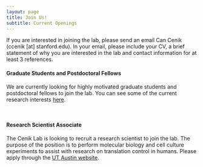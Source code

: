 ```yaml
---
layout: page
title: Join Us!
subtitle: Current Openings
---
```


If you are interested in joining the lab, please send an email Can Cenik (ccenik [at] stanford.edu). In your email, please include your CV, a brief statement of why you are interested in the lab and contact information for at least 3 references.  

#### Graduate Students and Postdoctoral Fellows

We are currently looking for highly motivated graduate students and postdoctoral fellows to join the lab. You can see some of the current research interests [here](/research).

  &nbsp;

#### Research Scientist Associate
The Cenik Lab is looking to recruit a research scientist to join the lab. The purpose of the position is to perform molecular biology and cell culture experiments to assist with research on translation control in humans. Please apply through the [UT Austin website](https://utdirect.utexas.edu/apps/hr/jobs/nlogon/180710024216).
